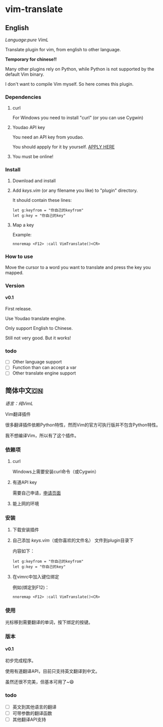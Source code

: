 # **vim-translate**

## **English**

*Language:pure VimL*

Translate plugin for vim, from english to other language.

**Temporary for chinese!!**

Many other plugins rely on Python, while Python is not supported by the default Vim binary.

I don't want to compile Vim myself. So here comes this plugin.

### Dependencies
1. curl

	For Windows you need to install "curl" (or you can use Cygwin)
2. Youdao API key

	You need an API key from youdao.

	You should appply for it by yourself. [APPLY HERE](http://fanyi.youdao.com/openapi?path=data-mode)
3. You must be online!

### Install
1. Download and install
2. Add _keys.vim_ (or any filename you like) to "plugin" directory.

	It should contain these lines:
	````viml
	let g:keyfrom = "你自己的keyfrom"
	let g:key = "你自己的key"
	````
3. Map a key

	Example:
	````viml
	nnoremap <F12> :call VimTranslate()<CR>
	````
### How to use

Move the cursor to a word you want to translate and press the key you mapped.

### Version

#### v0.1
First release.

Use Youdao translate engine.

Only support English to Chinese.

Still not very good. But it works!

### todo

- [ ] Other language support
- [ ] Function than can accept a var
- [ ] Other translate engine support

## **简体中文**:cn:

*语言：纯VimL*

Vim翻译插件

很多翻译插件依赖Python特性，然而Vim的官方可执行版并不包含Python特性。

我不想编译Vim，所以有了这个插件。

### 依赖项
1. curl

	Windows上需要安装curl命令（或Cygwin）

2. 有道API key

	需要自己申请，[申请页面](http://fanyi.youdao.com/openapi?path=data-mode)

3. 能上网的环境

### 安装
1. 下载安装插件

2. 自己添加 _keys.vim_（或你喜欢的文件名） 文件到plugin目录下

	内容如下：
	````viml
	let g:keyfrom = "你自己的keyfrom"
	let g:key = "你自己的key"
	````
3. 在vimrc中加入键位绑定

	例如(绑定到F12)：
	````viml
	nnoremap <F12> :call VimTranslate()<CR>
	````
### 使用

光标移到需要翻译的单词，按下绑定的按键。

### 版本

#### v0.1

初步完成程序。

使用有道翻译API，目前只支持英文翻译到中文。

虽然还很不完美，但基本可用了~:smile:

### todo

- [ ] 英文到其他语言的翻译
- [ ] 可带参数的翻译函数
- [ ] 其他翻译API支持
